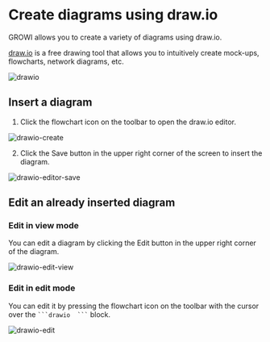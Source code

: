 # Create diagrams using draw.io

GROWI allows you to create a variety of diagrams using draw.io.

[draw.io](https://app.diagrams.net/) is a free drawing tool that allows you to intuitively create mock-ups, flowcharts, network diagrams, etc.

<img :src="$withBase('/assets/images/drawio.png')" alt="drawio">

## Insert a diagram

1. Click the flowchart icon on the toolbar to open the draw.io editor.

<img :src="$withBase('/assets/images/drawio-create.png')" alt="drawio-create">

2. Click the Save button in the upper right corner of the screen to insert the diagram.

<img :src="$withBase('/assets/images/drawio-editor-save.png')" alt="drawio-editor-save">

## Edit an already inserted diagram

### Edit in view mode

You can edit a diagram by clicking the Edit button in the upper right corner of the diagram.

<img :src="$withBase('/assets/images/drawio-edit-view.png')" alt="drawio-edit-view">

### Edit in edit mode

You can edit it by pressing the flowchart icon on the toolbar with the cursor over the ```` ```drawio  ``` ```` block.

<img :src="$withBase('/assets/images/drawio-edit.png')" alt="drawio-edit">

